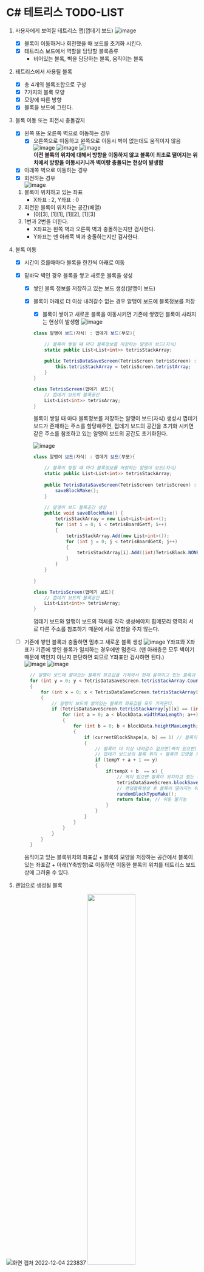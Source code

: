 # C# 테트리스 TODO-LIST

1. 사용자에게 보여질 테트리스 맵(껍데기 보드)
    ![image](https://user-images.githubusercontent.com/53106848/207209414-f70fbfb5-aaf2-4cf1-97a8-3f05ac135f9f.png)
    - [x] 블록이 이동하거나 회전했을 때 보드를 초기화 시킨다.
    - [x] 테트리스 보드에서 역할을 담당할 블록종류
        - 비어있는 블록, 벽을 담당하는 블록, 움직이는 블록

2. 테트리스에서 사용될 블록  
    - [x] 총 4개의 블록조합으로 구성    
    - [x] 7가지의 블록 모양
    - [x] 모양에 따른 방향
    - [x] 블록을 보드에 그린다.  

3. 블록 이동 또는 회전시 충돌감지
    - [x] 왼쪽 또는 오른쪽 벽으로 이동하는 경우
      - [x] 오른쪽으로 이동하고 왼쪽으로 이동시 벽이 없는데도 움직이지 않음   
       ![image](https://user-images.githubusercontent.com/53106848/206368244-6ea5da0c-99b0-4935-a699-4e4f910c55c0.png)
       ![image](https://user-images.githubusercontent.com/53106848/206368269-4ab2fdc9-4ac0-4ab4-9880-8fb375557f94.png)
       ![image](https://user-images.githubusercontent.com/53106848/206368290-d6f6ffa1-18ec-46ee-81eb-427e0af942df.png)  
       **이전 블록의 위치에 대해서 방향을 이동하지 않고 블록이 최초로 떨어지는 위치에서 방향을 이동시키니까 벽이랑 충돌되는 현상이 발생함**
    - [x] 아래쪽 벽으로 이동하는 경우
    - [x] 회전하는 경우    
         ![image](https://user-images.githubusercontent.com/53106848/206642474-700fe035-df3f-4091-b2fb-3b05fa6d981c.png)    
     1. 블록이 위치하고 있는 좌표 
        - X좌표 : 2, Y좌표 : 0
     2. 회전한 블록이 위치하는 공간(배열)
        - [0][3], [1][1], [1][2], [1][3]
     3. 1번과 2번을 더한다. 
        - X좌표는 왼쪽 벽과 오른쪽 벽과 충돌하는지만 검사한다.
        - Y좌표는 맨 아래쪽 벽과 충돌하는지만 검사한다.

4. 블록 이동
    - [X] 시간이 흐를때마다 블록을 한칸씩 아래로 이동 
    - [x] 밑바닥 벽인 경우 블록을 쌓고 새로운 블록을 생성
        - [x] 쌓인 블록 정보를 저장하고 있는 보드 생성(알맹이 보드)
        - [x] 블록이 아래로 더 이상 내려갈수 없는 경우 알맹이 보드에 블록정보를 저장
            - [x] 블록이 쌓이고 새로운 블록을 이동시키면 기존에 쌓였던 블록이 사라지는 현상이 발생함
            ![image](https://user-images.githubusercontent.com/53106848/207199400-c1281303-fef9-42ab-b3de-d7597df17127.png)            
            ```C#
            class 알맹이 보드(자식) : 껍데기 보드(부모){
            
                // 블록이 쌓일 때 마다 블록정보를 저장하는 알맹이 보드(자식)
                static public List<List<int>> tetrisStackArray;                                                
                
                public TetrisDataSaveScreen(TetrisScreen tetrisScreen) : base(tetrisScreen.tetrisBoardGetX, tetrisScreen.tetrisBoardGetY) {
                    this.tetrisStackArray = tetrisScreen.tetristArray; 
                }
            }
            
            class TetrisScreen(껍데기 보드){
                // 껍데기 보드의 블록공간
                List<List<int>> tetrisArray;
            }            
            ```
            블록이 쌓일 때 마다 블록정보를 저장하는 알맹이 보드(자식) 생성시 껍데기 보드가 존재하는 주소를 할당해주면, 
            껍데기 보드의 공간을 초기화 시키면 같은 주소를 참조하고 있는 알맹이 보드의 공간도 초기화된다.
            
            ![image](https://user-images.githubusercontent.com/53106848/207202056-609d01b3-306c-4823-8c02-ec1c53792ad7.png)
            ```C#
            class 알맹이 보드(자식) : 껍데기 보드(부모){
            
                // 블록이 쌓일 때 마다 블록정보를 저장하는 알맹이 보드(자식)
                static public List<List<int>> tetrisStackArray;                                                
                
                public TetrisDataSaveScreen(TetrisScreen tetrisScreen) : base(tetrisScreen.tetrisBoardGetX, tetrisScreen.tetrisBoardGetY) {
                    saveBlockMake();
                }
                
                // 알맹이 보드 블록공간 생성
                public void saveBlockMake() {
                    tetrisStackArray = new List<List<int>>();
                    for (int i = 0; i < tetrisBoardGetY; i++)
                    {
                        tetrisStackArray.Add(new List<int>());
                        for (int j = 0; j < tetrisBoardGetX; j++)
                        {
                            tetrisStackArray[i].Add((int)TetrisBlock.NONBLOCK);
                        }
                    }                    
                }
                
            }
            
            class TetrisScreen(껍데기 보드){
                // 껍데기 보드의 블록공간
                List<List<int>> tetrisArray;
            }            
            ```
            껍데기 보드와 알맹이 보드의 객체를 각각 생성해야지 힙메모리 영역의 서로 다른 주소를 참조하기 때문에 서로 영향을 주지 않는다.
    - [ ] 기존에 쌓인 블록과 충돌하면 멈추고 새로운 블록 생성
      ![image](https://user-images.githubusercontent.com/53106848/207268637-77c6604a-7743-4a3a-8463-d0dc3fb029aa.png)
      Y좌표와 X좌표가 기존에 쌓인 블록가 일치하는 경우에만 멈춘다.
      (맨 아래층은 모두 벽이기 때문에 벽인지 아닌지 판단하면 되므로 Y좌표만 검사하면 된다.)            
      ![image](https://user-images.githubusercontent.com/53106848/207489135-01c0bde2-4a0c-40eb-8515-e27af5652ce4.png)
      ![image](https://user-images.githubusercontent.com/53106848/207489221-4de4bc42-39e4-4a69-b723-415e361f413f.png)
      ```C#
        // 알맹이 보드에 쌓여있는 블록의 좌표값을 가져와서 현재 움직이고 있는 블록과 충돌하는지 확인 
        for (int y = 0; y < TetrisDataSaveScreen.tetrisStackArray.Count; y++)
        {
            for (int x = 0; x < TetrisDataSaveScreen.tetrisStackArray[y].Count; x++)
            {
                // 알맹이 보드에 쌓여있는 블록의 좌표값을 모두 가져온다.        
                if (TetrisDataSaveScreen.tetrisStackArray[y][x] == (int)TetrisBlock.MOVEBLOCK) {
                    for (int a = 0; a < blockData.widthMaxLength; a++)
                    {
                        for (int b = 0; b < blockData.heightMaxLength; b++)
                        {                            
                            if (currentBlockShape[a, b] == 1) // 블록이 존재하는 좌표값일 경우만 
                            {
                                // 블록이 더 이상 내려갈수 없으면(벽이 있으면) 자식 테트리스 보드에 블럭을 쌓는다.
                                // 껍데기 보드상의 블록 위치 + 블록의 모양을 저장하는 공간에서 블록이 있는 좌표값을 가져옴 + 아래로 한칸 이동 == 알맹이 보드에 쌓여 있는 블록의 Y좌표값과 일치
                                if (tempY + a + 1 == y)
                                {
                                    if(tempX + b  == x) { 
                                        // 벽이 있으면 블록이 위치하고 있는 좌표값을 알맹이 보드에 저장                                    
                                        tetrisDataSaveScreen.blockSave(tempX, tempY, currentBlockShape);
                                        // 랜덤블록생성 후 블록이 떨어지는 위치값 초기화
                                        randomBlockTypeMake();
                                        return false; // 이동 불가능
                                    }
                                }
                            }
                        }
                    }
                }              
            }
        }
        ```
        움직이고 있는 블록위치의 좌표값 + 블록의 모양을 저장하는 공간에서 블록이 있는 좌표값 + 아래(Y축방향)로 이동하면 이동한 블록의 위치를 테트리스 보드상에 그려줄 수 있다.

       
5. 랜덤으로 생성될 블록

![화면 캡처 2022-12-04 223837](https://user-images.githubusercontent.com/53106848/205493736-b49188fc-19e6-4def-bbfe-08963e8d0dd4.png)
<img width="50%" src="https://user-images.githubusercontent.com/53106848/205493726-d675153b-ee52-45a3-8267-928f43e737eb.jpg" />

# 테트리스 설계
https://gitmind.com/app/docs/fc9uuvve



